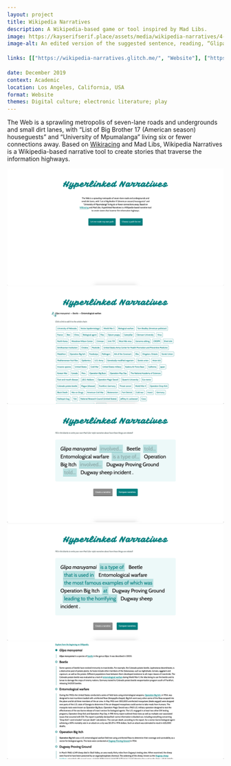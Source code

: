 ```yaml
---
layout: project
title: Wikipedia Narratives
description: A Wikipedia-based game or tool inspired by Mad Libs.
image: https://kayserifserif.place/assets/media/wikipedia-narratives/4-filled.png
image-alt: An edited version of the suggested sentence, reading, “Glipa maruyamai is a type of Beetle that is used in Entomological warfare the most famous examples of which was Operation Big Itch at Dugway Proving Ground leading to the horrifying Dugway sheep incident.

links: [["https://wikipedia-narratives.glitch.me/", "Website"], ["https://github.com/kayserifserif/wikipedia-narratives", "GitHub"]]

date: December 2019
context: Academic
location: Los Angeles, California, USA
format: Website
themes: Digital culture; electronic literature; play
---
```


The Web is a sprawling metropolis of seven-lane roads and undergrounds and small dirt lanes, with “List of Big Brother 17 (American season) houseguests” and “University of Mpumalanga” living six or fewer connections away. Based on [Wikiracing](https://en.wikipedia.org/wiki/Wikiracing) and Mad Libs, Wikipedia Narratives is a Wikipedia-based narrative tool to create stories that traverse the information highways.

<div class="gallery">
  <div><img src="/assets/media/wikipedia-narratives/1-start.png" alt="The start page, with two buttons: “Let me make my own path” or “Choose a path for me”."></div>
</div>

<div class="gallery">
  <div><img src="/assets/media/wikipedia-narratives/2-chain.png" alt="Building a chain. ‘Glipa maruyamai’ linked to ‘Beetle’ which linked to ‘Entomological warfare’, which can now link to any of options given below."></div>
</div>

<div class="gallery">
  <div><img src="/assets/media/wikipedia-narratives/3-narrative.png" alt="Writing a reverse Mad Libs based on that chain. The suggested links form a sentence that reads, “Glipa maruyamai involved Beetle told Entomological warfare is a type of Operation Big Itch involved Dugway Proving Ground told Dugway sheep incident.”"></div>
</div>

<div class="gallery">
  <div><img src="/assets/media/wikipedia-narratives/4-filled.png" alt="An edited version of the suggested sentence, reading, “Glipa maruyamai is a type of Beetle that is used in Entomological warfare the most famous examples of which was Operation Big Itch at Dugway Proving Ground leading to the horrifying Dugway sheep incident.”"></div>
</div>

<div class="gallery">
  <div><img src="/assets/media/wikipedia-narratives/5-article.png" alt="The actual relationships between the articles. The title of each article is shown, along with the relevant paragraph and how one term relates to another."></div>
</div>
